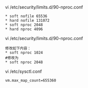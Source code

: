 vi /etc/security/limits.d/90-nproc.conf 

```
* soft nofile 65536
* hard nofile 131072
* soft nproc 2048
* hard nproc 4096
```

vi /etc/security/limits.d/90-nproc.conf 

```
修改如下内容：
* soft nproc 1024
#修改为
* soft nproc 2048
```

vi /etc/sysctl.conf  

```
vm.max_map_count=655360
```